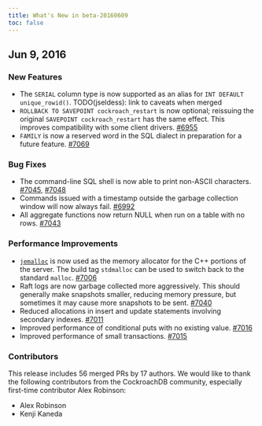 ```yaml
---
title: What's New in beta-20160609
toc: false
---
```


## Jun 9, 2016

### New Features

* The `SERIAL` column type is now supported as an alias for `INT DEFAULT unique_rowid()`. TODO(jseldess): link to caveats when merged
* `ROLLBACK TO SAVEPOINT cockroach_restart` is now optional; reissuing the original `SAVEPOINT cockroach_restart` has the same effect. This improves compatibility with some client drivers. [#6955](https://github.com/cockroachdb/cockroach/pull/6955)
* `FAMILY` is now a reserved word in the SQL dialect in preparation for a future feature. [#7069](https://github.com/cockroachdb/cockroach/pull/7069)

### Bug Fixes

* The command-line SQL shell is now able to print non-ASCII characters. [#7045](https://github.com/cockroachdb/cockroach/pull/7045), [#7048](https://github.com/cockroachdb/cockroach/pull/7048)
* Commands issued with a timestamp outside the garbage collection window will now always fail. [#6992](https://github.com/cockroachdb/cockroach/pull/6992)
* All aggregate functions now return NULL when run on a table with no rows. [#7043](https://github.com/cockroachdb/cockroach/pull/7043)

### Performance Improvements

* [`jemalloc`](http://www.canonware.com/jemalloc/) is now used as the memory allocator for the C++ portions of the server. The build tag `stdmalloc` can be used to switch back to the standard `malloc`. [#7006](https://github.com/cockroachdb/cockroach/pull/7006)
* Raft logs are now garbage collected more aggressively. This should generally make snapshots smaller, reducing memory pressure, but sometimes it may cause more snapshots to be sent. [#7040](https://github.com/cockroachdb/cockroach/pull/7040)
* Reduced allocations in insert and update statements involving secondary indexes. [#7011](https://github.com/cockroachdb/cockroach/pull/7011)
* Improved performance of conditional puts with no existing value. [#7016](https://github.com/cockroachdb/cockroach/pull/7016)
* Improved performance of small transactions. [#7015](https://github.com/cockroachdb/cockroach/pull/7015)

### Contributors

This release includes 56 merged PRs by 17 authors. We would like to
thank the following contributors from the CockroachDB community, especially first-time contributor Alex Robinson:

- Alex Robinson
- Kenji Kaneda
